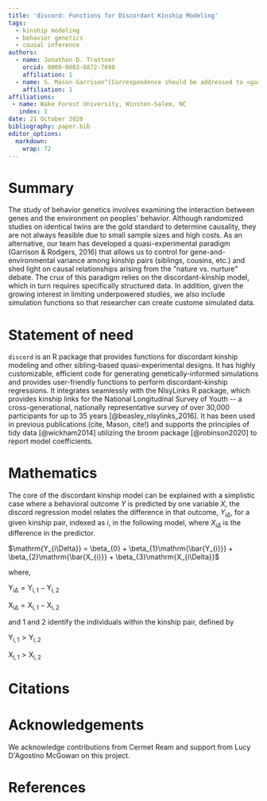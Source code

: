 ```yaml
---
title: 'discord: Functions for Discordant Kinship Modeling'
tags:
  - kinship modeling
  - behavior genetics
  - causal inference
authors:
  - name: Jonathan D. Trattner
    orcid: 0000-0003-0872-7098
    affiliation: 1
  - name: S. Mason Garrison^[Correspondence should be addressed to <garrissm@wfu.edu>]
    affiliation: 1
affiliations:
 - name: Wake Forest University, Winston-Salem, NC
   index: 1
date: 21 October 2020
bibliography: paper.bib
editor_options: 
  markdown: 
    wrap: 72
---
```


# Summary

The study of behavior genetics involves examining the interaction
between genes and the environment on peoples' behavior. Although randomized
studies on identical twins are the gold standard to determine causality,
they are not always feasible due to small sample sizes and high costs.
As an alternative, our team has developed a quasi-experimental paradigm
(Garrison & Rodgers, 2016) that allows us to control for
gene-and-environmental variance among kinship pairs (siblings, cousins,
etc.) and shed light on causal relationships arising from the "nature
vs. nurture" debate. The crux of this paradigm relies on the
discordant-kinship model, which in turn requires specifically structured data. 
In addition, given the growing interest in limiting underpowered studies, 
we also include simulation functions so that researcher can create custome simulated data.

# Statement of need

`discord` is an R package that provides functions for discordant kinship
modeling and other sibling-based quasi-experimental designs. It has
highly customizable, efficient code for generating genetically-informed
simulations and provides user-friendly functions to perform
discordant-kinship regressions. It integrates seamlessly with the
NlsyLinks R package, which provides kinship links for the National
Longitudinal Survey of Youth -- a cross-generational, nationally
representative survey of over 30,000 participants for up to 35 years
[@beasley_nlsylinks_2016]. It has been used in previous publications
(cite, Mason, cite!) and supports the principles of tidy data
[@wickham2014] utilizing the broom package [@robinson2020] to report
model coefficients.

# Mathematics

The core of the discordant kinship model can be explained with a
simplistic case where a behavioral outcome $Y$ is predicted by one
variable $X$, the discord regression model relates the difference in
that outcome, $Y_{i\Delta}$, for a given kinship pair, indexed as $i$,
in the following model, where $X_{i\Delta}$ is the difference in the
predictor.

$\mathrm{Y_{i\Delta}} = \beta_{0} + \beta_{1}\mathrm{\bar{Y_{i}}} + \beta_{2}\mathrm{\bar{X_{i}}} + \beta_{3}\mathrm{X_{i\Delta}}$

where,

$\mathrm{Y_{i\Delta}} = \mathrm{Y_{i,1}} - \mathrm{Y_{i,2}}$

$\mathrm{X_{i\Delta}} = \mathrm{X_{i,1}} - \mathrm{X_{i,2}}$

and $1$ and $2$ identify the individuals within the kinship pair,
defined by

$\mathrm{Y_{i,1}} > \mathrm{Y_{i,2}}$

$\mathrm{X_{i,1}} > \mathrm{X_{i,2}}$

# Citations

# Acknowledgements

We acknowledge contributions from Cermet Ream and support from Lucy
D'Agostino McGowan on this project.

# References
